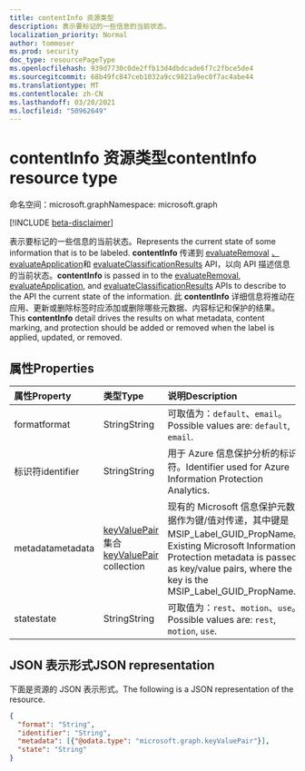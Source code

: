 ```yaml
---
title: contentInfo 资源类型
description: 表示要标记的一些信息的当前状态。
localization_priority: Normal
author: tommoser
ms.prod: security
doc_type: resourcePageType
ms.openlocfilehash: 939d7730c0de2ffb13d4dbdcade6f7c2fbce5de4
ms.sourcegitcommit: 68b49fc847ceb1032a9cc9821a9ec0f7ac4abe44
ms.translationtype: MT
ms.contentlocale: zh-CN
ms.lasthandoff: 03/20/2021
ms.locfileid: "50962649"
---
```

# <a name="contentinfo-resource-type"></a><span data-ttu-id="f35d9-103">contentInfo 资源类型</span><span class="sxs-lookup"><span data-stu-id="f35d9-103">contentInfo resource type</span></span>

<span data-ttu-id="f35d9-104">命名空间：microsoft.graph</span><span class="sxs-lookup"><span data-stu-id="f35d9-104">Namespace: microsoft.graph</span></span>

[!INCLUDE [beta-disclaimer](../../includes/beta-disclaimer.md)]

<span data-ttu-id="f35d9-105">表示要标记的一些信息的当前状态。</span><span class="sxs-lookup"><span data-stu-id="f35d9-105">Represents the current state of some information that is to be labeled.</span></span> <span data-ttu-id="f35d9-106">**contentInfo** 传递到 [evaluateRemoval](../api/informationprotectionlabel-evaluateRemoval.md) [、evaluateApplication](../api/informationprotectionlabel-evaluateApplication.md)和 [evaluateClassificationResults](../api/informationprotectionlabel-evaluateClassificationResults.md) API，以向 API 描述信息的当前状态。</span><span class="sxs-lookup"><span data-stu-id="f35d9-106">**contentInfo** is passed in to the [evaluateRemoval](../api/informationprotectionlabel-evaluateRemoval.md), [evaluateApplication](../api/informationprotectionlabel-evaluateApplication.md), and [evaluateClassificationResults](../api/informationprotectionlabel-evaluateClassificationResults.md) APIs to describe to the API the current state of the information.</span></span> <span data-ttu-id="f35d9-107">此 **contentInfo** 详细信息将推动在应用、更新或删除标签时应添加或删除哪些元数据、内容标记和保护的结果。</span><span class="sxs-lookup"><span data-stu-id="f35d9-107">This **contentInfo** detail drives the results on what metadata, content marking, and protection should be added or removed when the label is applied, updated, or removed.</span></span> 

## <a name="properties"></a><span data-ttu-id="f35d9-108">属性</span><span class="sxs-lookup"><span data-stu-id="f35d9-108">Properties</span></span>

| <span data-ttu-id="f35d9-109">属性</span><span class="sxs-lookup"><span data-stu-id="f35d9-109">Property</span></span>   | <span data-ttu-id="f35d9-110">类型</span><span class="sxs-lookup"><span data-stu-id="f35d9-110">Type</span></span>                                       | <span data-ttu-id="f35d9-111">说明</span><span class="sxs-lookup"><span data-stu-id="f35d9-111">Description</span></span>                                                                                                                     |
| :--------- | :----------------------------------------- | :------------------------------------------------------------------------------------------------------------------------------ |
| <span data-ttu-id="f35d9-112">format</span><span class="sxs-lookup"><span data-stu-id="f35d9-112">format</span></span>     | <span data-ttu-id="f35d9-113">String</span><span class="sxs-lookup"><span data-stu-id="f35d9-113">String</span></span>                                     | <span data-ttu-id="f35d9-114">可取值为：`default`、`email`。</span><span class="sxs-lookup"><span data-stu-id="f35d9-114">Possible values are: `default`, `email`.</span></span>                                                                                        |
| <span data-ttu-id="f35d9-115">标识符</span><span class="sxs-lookup"><span data-stu-id="f35d9-115">identifier</span></span> | <span data-ttu-id="f35d9-116">String</span><span class="sxs-lookup"><span data-stu-id="f35d9-116">String</span></span>                                     | <span data-ttu-id="f35d9-117">用于 Azure 信息保护分析的标识符。</span><span class="sxs-lookup"><span data-stu-id="f35d9-117">Identifier used for Azure Information Protection Analytics.</span></span>                                                                     |
| <span data-ttu-id="f35d9-118">metadata</span><span class="sxs-lookup"><span data-stu-id="f35d9-118">metadata</span></span>   | <span data-ttu-id="f35d9-119">[keyValuePair](keyvaluepair.md) 集合</span><span class="sxs-lookup"><span data-stu-id="f35d9-119">[keyValuePair](keyvaluepair.md) collection</span></span> | <span data-ttu-id="f35d9-120">现有的 Microsoft 信息保护元数据作为键/值对传递，其中键是MSIP_Label_GUID_PropName。</span><span class="sxs-lookup"><span data-stu-id="f35d9-120">Existing Microsoft Information Protection metadata is passed as key/value pairs, where the key is the MSIP_Label_GUID_PropName.</span></span> |
| <span data-ttu-id="f35d9-121">state</span><span class="sxs-lookup"><span data-stu-id="f35d9-121">state</span></span>      | <span data-ttu-id="f35d9-122">String</span><span class="sxs-lookup"><span data-stu-id="f35d9-122">String</span></span>                                     | <span data-ttu-id="f35d9-123">可取值为：`rest`、`motion`、`use`。</span><span class="sxs-lookup"><span data-stu-id="f35d9-123">Possible values are: `rest`, `motion`, `use`.</span></span>                                                                                   |

## <a name="json-representation"></a><span data-ttu-id="f35d9-124">JSON 表示形式</span><span class="sxs-lookup"><span data-stu-id="f35d9-124">JSON representation</span></span>

<span data-ttu-id="f35d9-125">下面是资源的 JSON 表示形式。</span><span class="sxs-lookup"><span data-stu-id="f35d9-125">The following is a JSON representation of the resource.</span></span>

<!-- {
  "blockType": "resource",
  "optionalProperties": [

  ],
  "@odata.type": "microsoft.graph.contentInfo",
  "baseType": null
}-->

```json
{
  "format": "String",
  "identifier": "String",
  "metadata": [{"@odata.type": "microsoft.graph.keyValuePair"}],
  "state": "String"
}
```

<!-- uuid: 16cd6b66-4b1a-43a1-adaf-3a886856ed98
2019-02-04 14:57:30 UTC -->
<!-- {
  "type": "#page.annotation",
  "description": "contentInfo resource",
  "keywords": "",
  "section": "documentation",
  "tocPath": ""
}-->

